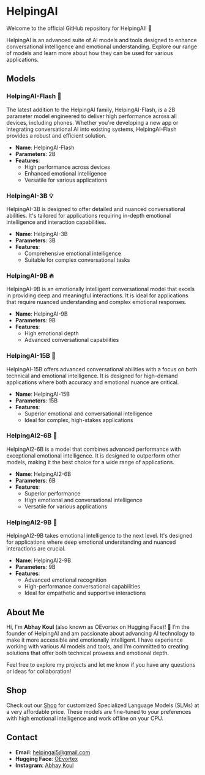 HelpingAI
=========

Welcome to the official GitHub repository for HelpingAI! 🎉

HelpingAI is an advanced suite of AI models and tools designed to enhance conversational intelligence and emotional understanding. Explore our range of models and learn more about how they can be used for various applications.

Models
------

### HelpingAI-Flash 🚀

The latest addition to the HelpingAI family, HelpingAI-Flash, is a 2B parameter model engineered to deliver high performance across all devices, including phones. Whether you're developing a new app or integrating conversational AI into existing systems, HelpingAI-Flash provides a robust and efficient solution.

*   **Name**: HelpingAI-Flash
*   **Parameters**: 2B
*   **Features**:
    *   High performance across devices
    *   Enhanced emotional intelligence
    *   Versatile for various applications

### HelpingAI-3B 💡

HelpingAI-3B is designed to offer detailed and nuanced conversational abilities. It's tailored for applications requiring in-depth emotional intelligence and interaction capabilities.

*   **Name**: HelpingAI-3B
*   **Parameters**: 3B
*   **Features**:
    *   Comprehensive emotional intelligence
    *   Suitable for complex conversational tasks

### HelpingAI-9B 🔥

HelpingAI-9B is an emotionally intelligent conversational model that excels in providing deep and meaningful interactions. It is ideal for applications that require nuanced understanding and complex emotional responses.

*   **Name**: HelpingAI-9B
*   **Parameters**: 9B
*   **Features**:
    *   High emotional depth
    *   Advanced conversational capabilities

### HelpingAI-15B 🌟

HelpingAI-15B offers advanced conversational abilities with a focus on both technical and emotional intelligence. It is designed for high-demand applications where both accuracy and emotional nuance are critical.

*   **Name**: HelpingAI-15B
*   **Parameters**: 15B
*   **Features**:
    *   Superior emotional and conversational intelligence
    *   Ideal for complex, high-stakes applications

### HelpingAI2-6B 🌠

HelpingAI2-6B is a model that combines advanced performance with exceptional emotional intelligence. It is designed to outperform other models, making it the best choice for a wide range of applications.

*   **Name**: HelpingAI2-6B
*   **Parameters**: 6B
*   **Features**:
    *   Superior performance
    *   High emotional and conversational intelligence
    *   Versatile for various applications

### HelpingAI2-9B 💎

HelpingAI2-9B takes emotional intelligence to the next level. It's designed for applications where deep emotional understanding and nuanced interactions are crucial.

*   **Name**: HelpingAI2-9B
*   **Parameters**: 9B
*   **Features**:
    *   Advanced emotional recognition
    *   High-performance conversational capabilities
    *   Ideal for empathetic and supportive interactions

About Me
--------

Hi, I'm **Abhay Koul** (also known as OEvortex on Hugging Face)! 🌟 I’m the founder of HelpingAI and am passionate about advancing AI technology to make it more accessible and emotionally intelligent. I have experience working with various AI models and tools, and I’m committed to creating solutions that offer both technical prowess and emotional depth.

Feel free to explore my projects and let me know if you have any questions or ideas for collaboration!

Shop
----

Check out our [Shop](https://buymeacoffee.com/oevortex) for customized Specialized Language Models (SLMs) at a very affordable price. These models are fine-tuned to your preferences with high emotional intelligence and work offline on your CPU.

Contact
-------

*   **Email**: [helpingai5@gmail.com](mailto:helpingai5@gmail.com)
*   **Hugging Face**: [OEvortex](https://huggingface.co/OEvortex)
*   **Instagram**: [Abhay Koul](https://www.instagram.com/oevortex/)
